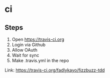 # ci

## Steps

1. Open https://travis-ci.org
2. Login via Github
3. Allow OAuth
4. Wait for sync
5. Make .travis.yml in the repo

Link: https://travis-ci.org/fadlykayo/fizzbuzz-tdd
